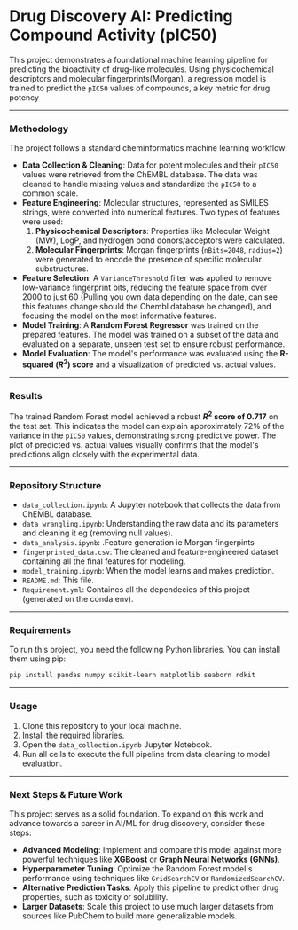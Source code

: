 # Drug Discovery AI: Predicting Compound Activity (pIC50)

This project demonstrates a foundational machine learning pipeline for predicting the bioactivity of drug-like molecules. Using physicochemical descriptors and molecular fingerprints(Morgan), a regression model is trained to predict the `pIC50` values of compounds, a key metric for drug potency

-----

### Methodology

The project follows a standard cheminformatics machine learning workflow:

  * **Data Collection & Cleaning**: Data for potent molecules and their `pIC50` values were retrieved from the ChEMBL database. The data was cleaned to handle missing values and standardize the `pIC50` to a common scale.
  * **Feature Engineering**: Molecular structures, represented as SMILES strings, were converted into numerical features. Two types of features were used:
    1.  **Physicochemical Descriptors**: Properties like Molecular Weight (MW), LogP, and hydrogen bond donors/acceptors were calculated.
    2.  **Molecular Fingerprints**: Morgan fingerprints (`nBits=2048`, `radius=2`) were generated to encode the presence of specific molecular substructures.
  * **Feature Selection**: A `VarianceThreshold` filter was applied to remove low-variance fingerprint bits, reducing the feature space from over 2000 to just 60 (Pulling you own data depending on the date, can see this features change should the Chembl database be changed), and focusing the model on the most informative features.
  * **Model Training**: A **Random Forest Regressor** was trained on the prepared features. The model was trained on a subset of the data and evaluated on a separate, unseen test set to ensure robust performance.
  * **Model Evaluation**: The model's performance was evaluated using the **R-squared ($R^2$) score** and a visualization of predicted vs. actual values.

-----

### Results

The trained Random Forest model achieved a robust **$R^2$ score of 0.717** on the test set. This indicates the model can explain approximately 72% of the variance in the `pIC50` values, demonstrating strong predictive power. The plot of predicted vs. actual values visually confirms that the model's predictions align closely with the experimental data.

-----

### Repository Structure

  * `data_collection.ipynb`: A Jupyter notebook that collects the data from ChEMBL database.
  * `data_wrangling.ipynb`: Understanding the raw data and its parameters and cleaning it eg (removing null values).
  * `data_analysis.ipynb`: .Feature generation ie Morgan fingerpints
  * `fingerprinted_data.csv`: The cleaned and feature-engineered dataset containing all the final features for modeling.
  * `model_training.ipynb`: When the model learns and makes prediction.
  * `README.md`: This file.
  * `Requirement.yml`: Containes all the dependecies of this project (generated on the conda env).

-----

### Requirements

To run this project, you need the following Python libraries. You can install them using pip:

```bash
pip install pandas numpy scikit-learn matplotlib seaborn rdkit
```

-----

### Usage

1.  Clone this repository to your local machine.
2.  Install the required libraries.
3.  Open the `data_collection.ipynb` Jupyter Notebook.
4.  Run all cells to execute the full pipeline from data cleaning to model evaluation.

-----

### Next Steps & Future Work

This project serves as a solid foundation. To expand on this work and advance towards a career in AI/ML for drug discovery, consider these steps:

  * **Advanced Modeling**: Implement and compare this model against more powerful techniques like **XGBoost** or **Graph Neural Networks (GNNs)**.
  * **Hyperparameter Tuning**: Optimize the Random Forest model's performance using techniques like `GridSearchCV` or `RandomizedSearchCV`.
  * **Alternative Prediction Tasks**: Apply this pipeline to predict other drug properties, such as toxicity or solubility.
  * **Larger Datasets**: Scale this project to use much larger datasets from sources like PubChem to build more generalizable models.
